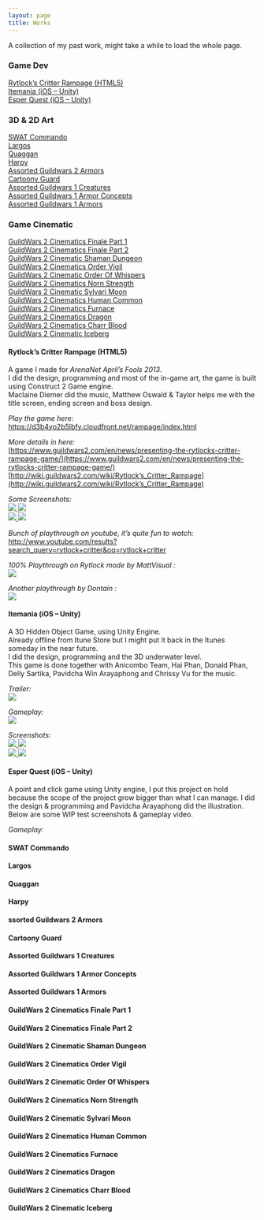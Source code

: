 ```yaml
---
layout: page
title: Works
---
```


A collection of my past work, might take a while to load the whole page.

### Game Dev
[Rytlock’s Critter Rampage (HTML5)](#rytlock)  
[Itemania (iOS – Unity)](#itemania)  
[Esper Quest (iOS – Unity)](#esper)

### 3D & 2D Art
[SWAT Commando](#swat)  
[Largos](#largos)  
[Quaggan](#quaggan)  
[Harpy](#harpy)  
[Assorted Guildwars 2 Armors](#gwtwo)  
[Cartoony Guard](#cartoony)  
[Assorted Guildwars 1 Creatures](#gw_a)  
[Assorted Guildwars 1 Armor Concepts](#gw_b)  
[Assorted Guildwars 1 Armors](#gw_c)  

### Game Cinematic
[GuildWars 2 Cinematics Finale Part 1](#cin_a)  
[GuildWars 2 Cinematics Finale Part 2](#cin_b)  
[GuildWars 2 Cinematic Shaman Dungeon](#cin_c)  
[GuildWars 2 Cinematics Order Vigil](#cin_d)  
[GuildWars 2 Cinematic Order Of Whispers](#cin_e)  
[GuildWars 2 Cinematics Norn Strength](#cin_f)  
[GuildWars 2 Cinematic Sylvari Moon](#cin_g)  
[GuildWars 2 Cinematics Human Common](#cin_h)  
[GuildWars 2 Cinematics Furnace](#cin_i)  
[GuildWars 2 Cinematics Dragon](#cin_j)  
[GuildWars 2 Cinematics Charr Blood](#cin_k)  
[GuildWars 2 Cinematic Iceberg](#cin_l)

#### <a name="rytlock"></a>Rytlock’s Critter Rampage (HTML5)
A game I made for *ArenaNet April’s Fools 2013*.  
I did the design, programming and most of the in-game art, the game is built using Construct 2 Game engine.  
Maclaine Diemer did the music, Matthew Oswald & Taylor helps me with the title screen, ending screen and boss design.

*Play the game here:*  <br />
<https://d3b4yo2b5lbfy.cloudfront.net/rampage/index.html>

*More details in here:*  <br />
[https://www.guildwars2.com/en/news/presenting-the-rytlocks-critter-rampage-game/](https://www.guildwars2.com/en/news/presenting-the-rytlocks-critter-rampage-game/) <br />
[http://wiki.guildwars2.com/wiki/Rytlock’s_Critter_Rampage](http://wiki.guildwars2.com/wiki/Rytlock’s_Critter_Rampage)

*Some Screenshots:* <br />
<a href="{{ site.baseurl }}public/images/portfolio/Boss.png"><img src="{{ site.baseurl }}public/images/portfolio/thumbnails/Boss-300x225.png"></a><a href="{{ site.baseurl }}public/images/portfolio/Kick.png"> <img src="{{ site.baseurl }}public/images/portfolio/thumbnails/Kick-300x225.png"></a><br />
<a href="{{ site.baseurl }}public/images/portfolio/ShopKeep.png"><img src="{{ site.baseurl }}public/images/portfolio/thumbnails/ShopKeep-300x225.png"></a><a href="{{ site.baseurl }}public/images/portfolio/Cave.png"> <img src="{{ site.baseurl }}public/images/portfolio/thumbnails/Cave-300x225.png"></a><br />

*Bunch of playthrough on youtube, it’s quite fun to watch:*  <br />
<http://www.youtube.com/results?search_query=rytlock+critter&oq=rytlock+critter>

*100% Playthrough on Rytlock mode by MattVisual :* <br />
[![](http://i.ytimg.com/vi/gwuMyU_nJcU/hqdefault.jpg)](http://www.youtube.com/gwuMyU_nJcU)

*Another playthrough by Dontain :*  <br />
[![](http://i.ytimg.com/vi/WJj4KohKt00/hqdefault.jpg)](http://www.youtube.com/WJj4KohKt00)

#### <a name="itemania">Itemania (iOS – Unity)
A 3D Hidden Object Game, using Unity Engine.  
Already offline from Itune Store but I might put it back in the Itunes someday in the near future.  
I did the design, programming and the 3D underwater level.  
This game is done together with Anicombo Team, Hai Phan, Donald Phan, Delly Sartika, Pavidcha Win Arayaphong and Chrissy Vu for the music.

*Trailer:*  <br />
[![](http://i.ytimg.com/vi/sJfzSu0sHS0/hqdefault.jpg)](http://www.youtube.com/sJfzSu0sHS0)

*Gameplay:*  <br />
[![](http://i.ytimg.com/vi/2TcfKtFb52M/hqdefault.jpg)](http://www.youtube.com/2TcfKtFb52M)

*Screenshots:* <br />
<a href="{{ site.baseurl }}public/images/portfolio/MainMenu.jpg"><img src="{{ site.baseurl }}public/images/portfolio/thumbnails/MainMenu-300x200.jpg"></a><a href="{{ site.baseurl }}public/images/portfolio/LevelSelect.jpg"> <img src="{{ site.baseurl }}public/images/portfolio/thumbnails/LevelSelect-300x200.jpg"></a><br />
<a href="{{ site.baseurl }}public/images/portfolio/Lv05.jpg"><img src="{{ site.baseurl }}public/images/portfolio/thumbnails/Lv05-300x200.jpg"></a><a href="{{ site.baseurl }}public/images/portfolio/Lv07.jpg"> <img src="{{ site.baseurl }}public/images/portfolio/thumbnails/Lv07-300x200.jpg"></a><br />

#### <a name="esper">Esper Quest (iOS – Unity)
A point and click game using Unity engine, I put this project on hold because the scope of the project grow bigger than what I can manage. I did the design & programming and Pavidcha Arayaphong did the illustration. Below are some WIP test screenshots & gameplay video.
  
*Gameplay:* <br />
  
#### <a name="swat">SWAT Commando  
#### <a name="largos">Largos  
#### <a name="quaggan">Quaggan  
#### <a name="harpy">Harpy  
#### <a name="gwtwo">ssorted Guildwars 2 Armors  
#### <a name="cartoony">Cartoony Guard  
#### <a name="gw_a">Assorted Guildwars 1 Creatures  
#### <a name="gw_b">Assorted Guildwars 1 Armor Concepts  
#### <a name="gw_c">Assorted Guildwars 1 Armors
  
#### <a name="cin_a">GuildWars 2 Cinematics Finale Part 1  
#### <a name="cin_b">GuildWars 2 Cinematics Finale Part 2  
#### <a name="cin_c">GuildWars 2 Cinematic Shaman Dungeon  
#### <a name="cin_d">GuildWars 2 Cinematics Order Vigil  
#### <a name="cin_e">GuildWars 2 Cinematic Order Of Whispers  
#### <a name="cin_f">GuildWars 2 Cinematics Norn Strength  
#### <a name="cin_g">GuildWars 2 Cinematic Sylvari Moon  
#### <a name="cin_h">GuildWars 2 Cinematics Human Common  
#### <a name="cin_i">GuildWars 2 Cinematics Furnace  
#### <a name="cin_j">GuildWars 2 Cinematics Dragon  
#### <a name="cin_k">GuildWars 2 Cinematics Charr Blood  
#### <a name="cin_l">GuildWars 2 Cinematic Iceberg

